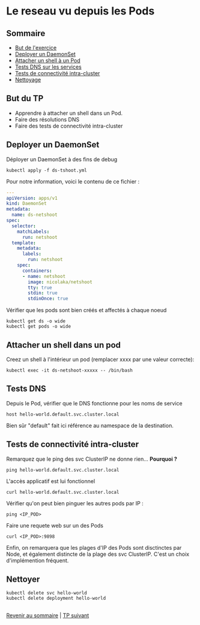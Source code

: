 # Le reseau vu depuis les Pods

## Sommaire
  * [But de l'exercice](#but)
  * [Deployer un DaemonSet](#but)
  * [Attacher un shell à un Pod](#but)
  * [Tests DNS sur les services](#but)
  * [Tests de connectivité intra-cluster](#but)
  * [Nettoyage](#but)


## But du TP
* Apprendre à attacher un shell dans un Pod.
* Faire des résolutions DNS
* Faire des tests de connectivité intra-cluster

## Deployer un DaemonSet
Déployer un DaemonSet à des fins de debug
```shell
kubectl apply -f ds-tshoot.yml
```
Pour notre information, voici le contenu de ce fichier :
```yaml
---
apiVersion: apps/v1
kind: DaemonSet
metadata:
  name: ds-netshoot
spec:
  selector:
    matchLabels:
      run: netshoot
  template:
    metadata:
      labels:
        run: netshoot
    spec:
      containers:
      - name: netshoot
        image: nicolaka/netshoot
        tty: true
        stdin: true
        stdinOnce: true
```

Vérifier que les pods sont bien créés et affectés à chaque noeud
```shell
kubectl get ds -o wide
kubectl get pods -o wide
```

## Attacher un shell dans un pod

Creez un shell à l'intérieur un pod (remplacer xxxx par une valeur correcte):
```shell
kubectl exec -it ds-netshoot-xxxxx -- /bin/bash
```
## Tests DNS

Depuis le Pod, vérifier que le DNS fonctionne pour les noms de service
```shell
host hello-world.default.svc.cluster.local
```
Bien sûr "default" fait ici référence au namespace de la destination.

## Tests de connectivité intra-cluster

Remarquez que le ping des svc ClusterIP ne donne rien... **Pourquoi ?**
```shell
ping hello-world.default.svc.cluster.local
```
L'accès applicatif est lui fonctionnel
```shell
curl hello-world.default.svc.cluster.local
```

Vérifier qu'on peut bien pinguer les autres pods par IP :
```shell
ping <IP_POD>
```
Faire une requete web sur un des Pods
```shell
curl <IP_POD>:9898
```

Enfin, on remarquera que les plages d'IP des Pods sont disctinctes par Node, et également distincte de la plage des svc ClusterIP. C'est un choix d'implémention fréquent.

## Nettoyer
```shell
kubectl delete svc hello-world
kubectl delete deployment hello-world
```

##

[Revenir au sommaire](../README.md) | [TP suivant](./TP04.md)